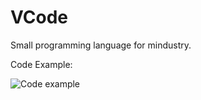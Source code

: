 # VCode
Small programming language for mindustry.

Code Example:

![Code example](https://i.imgur.com/dQ2jYF4.png)
